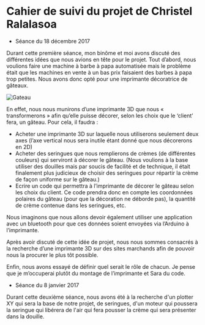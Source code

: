 # Cahier de suivi du projet de Christel Ralalasoa
- Séance du 18 décembre 2017

Durant cette première séance, mon binôme et moi avons discuté des différentes idées que nous avions en tête pour le projet. Tout d’abord, nous voulions faire une machine à barbe à papa automatisée mais le problème était que les machines en vente à un bas prix faisaient des barbes à papa trop petites. Nous avons donc opté pour une imprimante décoratrice de gâteaux.

![Gateau](https://www.berries.com/blog/wp-content/uploads/2016/01/hero-cake-decorating.jpg "Gateau")

En effet, nous nous munirons d’une imprimante 3D que nous « transformerons » afin qu’elle puisse décorer, selon les choix que le ‘client’ fera, un gâteau. Pour cela, il faudra :

* Acheter une imprimante 3D sur laquelle nous utiliserons seulement deux axes (l’axe vertical nous sera inutile étant donné que nous décorerons en 2D)
* Acheter des seringues que nous remplierons de crèmes (de différentes couleurs) qui serviront à décorer le gâteau. (Nous voulions à la base utiliser des douilles mais par soucis de facilité et de technique, il était finalement plus judicieux de choisir des seringues pour répartir la crème de façon uniforme sur le gâteau.)
* Ecrire un code qui permettra à l’imprimante de décorer le gâteau selon les choix du client. Ce code prendra donc en compte les coordonnées polaires du gâteau (pour que la décoration ne déborde pas), la quantité de crème contenue dans les seringues, etc.
    
Nous imaginons que nous allons devoir également utiliser une application avec un bluetooth pour que ces données soient envoyées via l’Arduino à l’imprimante.

Après avoir discuté de cette idée de projet, nous nous sommes consacrés à la recherche d’une imprimante 3D sur des sites marchands afin de pouvoir nous la procurer le plus tôt possible.
    
Enfin, nous avons essayé de définir quel serait le rôle de chacun. Je pense que je m’occuperai plutôt du montage de l’imprimante et Sara du code. 

- Séance du 8 janvier 2017

Durant cette deuxième séance, nous avons été à la recherche d'un plotter XY qui sera la base de notre projet, de seringues, d'un moteur qui poussera la seringue qui libérera de l'air qui fera pousser la crème qui sera présenter dans la douille. 
